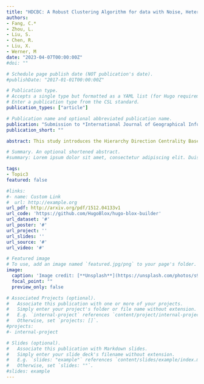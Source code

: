 ```yaml
---
title: "HDCBC: A Robust Clustering Algorithm for data with Noise, Heterogeneous Densities, and Weak Connectivity. (Under Review)"
authors:
- Fang, C.*
- Zhou, L.
- Liu, S.
- Chen, R.
- Liu, X.
- Werner, M
date: "2023-04-07T00:00:00Z"
#doi: ""

# Schedule page publish date (NOT publication's date).
#publishDate: "2017-01-01T00:00:00Z"

# Publication type.
# Accepts a single type but formatted as a YAML list (for Hugo requirements).
# Enter a publication type from the CSL standard.
publication_types: ["article"]

# Publication name and optional abbreviated publication name.
publication: "Submission to *International Journal of Geographical Information Science* **(Under Review)**"
publication_short: ""

abstract: This study introduces the Hierarchy Direction Centrality Based Clustering (HDCBC), a novel algorithm that integrates core point identiﬁcation and hierarchical clustering to address challenges of weak connectivity and heterogeneous density in spatial data analysis. HDCBC utilizes a Gaussian Mixture Model (GMM) for isolating edge points and noise, ensuring stability even under weak connectivity and heterogeneous densities. A unique feature of HDCBC is the Directional Connectivity Measure (DCM), which distinguishes internal from peripheral points, focusing on internal points to minimize the impact of weak connections, unlike conventional CDC methods that emphasize boundary creation. This approach is complemented by the use of k-nearest neighbors (KNNs) to mitigate the eﬀects of varying densities. HDCBC’s eﬀectiveness was validated against baseline methods across 16 synthetic datasets, including noise-enhanced versions, and further applied to ﬁve real-world datasets to demonstrate its adaptability in handling high-dimensional data. This paper details HDCBC’s operational aspects, presents comparative analyses, discusses hyperparameter inﬂuences, and explores future applications and limitations. The ﬁndings oﬀer signiﬁcant contributions to spatial data analysis, highlighting HDCBC’s robustness in noise management and its potential in various applications.

# Summary. An optional shortened abstract.
#summary: Lorem ipsum dolor sit amet, consectetur adipiscing elit. Duis posuere tellus ac convallis placerat. Proin tincidunt magna sed ex sollicitudin condimentum.

tags:
- Topic3
featured: false

#links:
#- name: Custom Link
#  url: http://example.org
url_pdf: http://arxiv.org/pdf/1512.04133v1
url_code: 'https://github.com/HugoBlox/hugo-blox-builder'
url_dataset: '#'
url_poster: '#'
url_project: ''
url_slides: ''
url_source: '#'
url_video: '#'

# Featured image
# To use, add an image named `featured.jpg/png` to your page's folder. 
image:
  caption: 'Image credit: [**Unsplash**](https://unsplash.com/photos/s9CC2SKySJM)'
  focal_point: ""
  preview_only: false

# Associated Projects (optional).
#   Associate this publication with one or more of your projects.
#   Simply enter your project's folder or file name without extension.
#   E.g. `internal-project` references `content/project/internal-project/index.md`.
#   Otherwise, set `projects: []`.
#projects:
#- internal-project

# Slides (optional).
#   Associate this publication with Markdown slides.
#   Simply enter your slide deck's filename without extension.
#   E.g. `slides: "example"` references `content/slides/example/index.md`.
#   Otherwise, set `slides: ""`.
#slides: example
---
```


